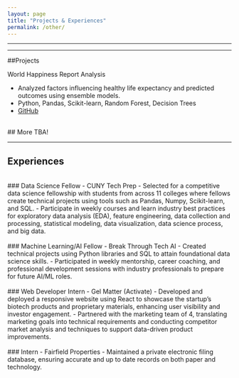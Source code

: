 ```yaml
---
layout: page
title: "Projects & Experiences"
permalink: /other/
---
```

---


---
##Projects

World Happiness Report Analysis
- Analyzed factors influencing healthy life expectancy and predicted outcomes using ensemble models.
- Python, Pandas, Scikit-learn, Random Forest, Decision Trees
-  [GitHub](https://github.com/subxxh/LifeExpectancyML)

<br>
## More TBA!

---

## Experiences
<br>
### Data Science Fellow - CUNY Tech Prep
- Selected for a competitive data science fellowship with students from across 11 colleges where fellows create technical projects using tools such as Pandas, Numpy, Scikit-learn, and SQL.
- Participate in weekly courses and learn industry best practices for exploratory data analysis (EDA), feature engineering, data collection and processing, statistical modeling, data visualization, data science process, and big data.
<br>
<br>
### Machine Learning/AI Fellow - Break Through Tech AI
- Created technical projects using Python libraries and SQL to attain foundational data science skills.
- Participated in weekly mentorship, career coaching, and professional development sessions with industry professionals to prepare for future AI/ML roles.
<br>
<br>
### Web Developer Intern - Gel Matter (Activate)
  - Developed and deployed a responsive website using React to showcase the startup’s biotech products and proprietary materials, enhancing user visibility and investor engagement.
  - Partnered with the marketing team of 4, translating marketing goals into technical requirements and conducting competitor market analysis and techniques to support data-driven product improvements.
<br>
<br>
### Intern - Fairfield Properties 
- Maintained a private electronic filing database, ensuring accurate and up to date records on both paper and technology.
